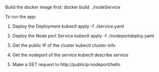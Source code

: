 Build the docker image first:
docker build <image tag> ./nodeService

To run the app:
1. Deploy the Deployment
kubectl apply -f ./service.yaml

2. Deploy the Node port Service
kubectl apply -f ./nodeportdeploy.yaml

3. Get the public IP of the cluster
kubectl cluster-info

4. Get the nodeport of the service
kubectl describe service <service name>

5. Make a GET request to http://publicip:nodeport/hello